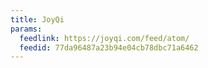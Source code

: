 ```yaml
---
title: JoyQi
params:
  feedlink: https://joyqi.com/feed/atom/
  feedid: 77da96487a23b94e04cb78dbc71a6462
---
```

